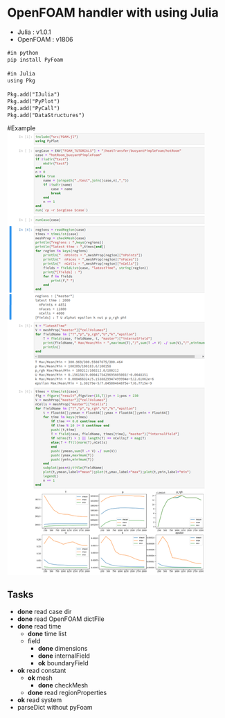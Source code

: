 # OpenFOAM handler with using Julia

- Julia : v1.0.1
- OpenFOAM : v1806

```
#in python
pip install PyFoam

#in Julia
using Pkg

Pkg.add("IJulia")
Pkg.add("PyPlot")
Pkg.add("PyCall")
Pkg.add("DataStructures")
```
#Example
![Example](src/example.png)

## Tasks

- __done__ read case dir
- __done__ read OpenFOAM dictFile
- __done__ read time
  - __done__ time list
  - field
	- __done__ dimensions
	- __done__ internalField
	- __ok__ boundaryField
- __ok__ read constant
  - __ok__ mesh
    - __done__ checkMesh
  - __done__ read regionProperties
- __ok__ read system
- parseDict without pyFoam
